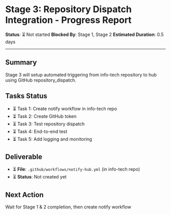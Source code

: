 # Stage 3: Repository Dispatch Integration - Progress Report

**Status**: ⏳ Not started
**Blocked By**: Stage 1, Stage 2
**Estimated Duration**: 0.5 days

---

## Summary

Stage 3 will setup automated triggering from info-tech repository to hub using GitHub repository_dispatch.

## Tasks Status

- ⏳ Task 1: Create notify workflow in info-tech repo
- ⏳ Task 2: Create GitHub token
- ⏳ Task 3: Test repository dispatch
- ⏳ Task 4: End-to-end test
- ⏳ Task 5: Add logging and monitoring

## Deliverable

- ⏳ **File**: `.github/workflows/notify-hub.yml` (in info-tech repo)
- ⏳ **Status**: Not created yet

## Next Action

Wait for Stage 1 & 2 completion, then create notify workflow
